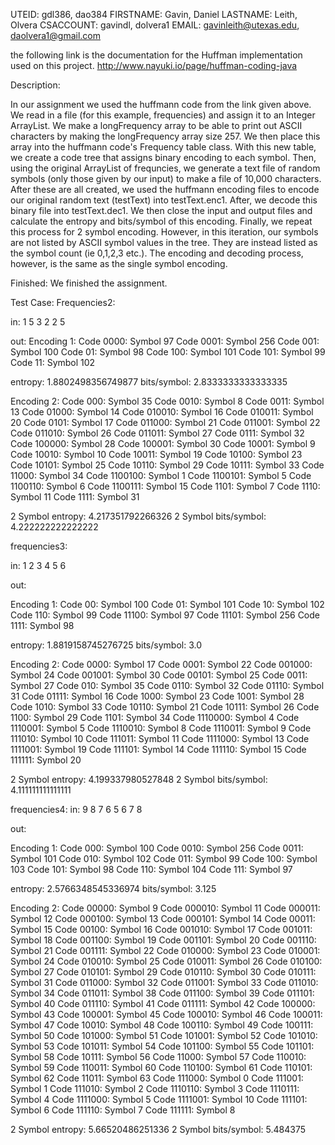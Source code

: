 UTEID: gdl386, dao384
FIRSTNAME: Gavin, Daniel
LASTNAME: Leith, Olvera
CSACCOUNT: gavindl, dolvera1
EMAIL: gavinleith@utexas.edu, daolvera1@gmail.com

the following link is the documentation for the Huffman implementation used on this project.
http://www.nayuki.io/page/huffman-coding-java

Description:

In our assignment we used the huffmann code from the link given above. We read in a file (for this example, frequencies) and assign it to an Integer ArrayList. We make a longFrequency array to be able to print out ASCII characters by making the longFrequency array size 257. We then place this array into the huffmann code's Frequency table class. With this new table, we create a code tree that assigns binary encoding to each symbol. Then, using the original ArrayList of frequncies, we generate a text file of random symbols (only those given by our input) to make a file of 10,000 characters. After these are all created, we used the huffmann encoding files to encode our original random text (testText) into testText.enc1. After, we decode this binary file into testText.dec1. We then close the input and output files and calculate the entropy and bits/symbol of this encoding. Finally, we repeat this process for 2 symbol encoding. However, in this iteration, our symbols are not listed by ASCII symbol values in the tree. They are instead listed as the symbol count (ie 0,1,2,3 etc.). The encoding and decoding process, however, is the same as the single symbol encoding.

Finished: We finished the assignment.

Test Case: 
Frequencies2:

in: 
1
5
3
2
2
5

out:
Encoding 1: 
Code 0000: Symbol 97
Code 0001: Symbol 256
Code 001: Symbol 100
Code 01: Symbol 98
Code 100: Symbol 101
Code 101: Symbol 99
Code 11: Symbol 102

entropy: 1.8802498356749877
bits/symbol: 2.8333333333333335

Encoding 2: 
Code 000: Symbol 35
Code 0010: Symbol 8
Code 0011: Symbol 13
Code 01000: Symbol 14
Code 010010: Symbol 16
Code 010011: Symbol 20
Code 0101: Symbol 17
Code 011000: Symbol 21
Code 011001: Symbol 22
Code 011010: Symbol 26
Code 011011: Symbol 27
Code 0111: Symbol 32
Code 100000: Symbol 28
Code 100001: Symbol 30
Code 10001: Symbol 9
Code 10010: Symbol 10
Code 10011: Symbol 19
Code 10100: Symbol 23
Code 10101: Symbol 25
Code 10110: Symbol 29
Code 10111: Symbol 33
Code 11000: Symbol 34
Code 1100100: Symbol 1
Code 1100101: Symbol 5
Code 1100110: Symbol 6
Code 1100111: Symbol 15
Code 1101: Symbol 7
Code 1110: Symbol 11
Code 1111: Symbol 31

2 Symbol entropy: 4.217351792266326
2 Symbol bits/symbol: 4.222222222222222

frequencies3:

in:
1
2
3
4
5
6

out:

Encoding 1: 
Code 00: Symbol 100
Code 01: Symbol 101
Code 10: Symbol 102
Code 110: Symbol 99
Code 11100: Symbol 97
Code 11101: Symbol 256
Code 1111: Symbol 98

entropy: 1.8819158745276725
bits/symbol: 3.0

Encoding 2: 
Code 0000: Symbol 17
Code 0001: Symbol 22
Code 001000: Symbol 24
Code 001001: Symbol 30
Code 00101: Symbol 25
Code 0011: Symbol 27
Code 010: Symbol 35
Code 0110: Symbol 32
Code 01110: Symbol 31
Code 01111: Symbol 16
Code 1000: Symbol 23
Code 1001: Symbol 28
Code 1010: Symbol 33
Code 10110: Symbol 21
Code 10111: Symbol 26
Code 1100: Symbol 29
Code 1101: Symbol 34
Code 1110000: Symbol 4
Code 1110001: Symbol 5
Code 1110010: Symbol 8
Code 1110011: Symbol 9
Code 111010: Symbol 10
Code 111011: Symbol 11
Code 1111000: Symbol 13
Code 1111001: Symbol 19
Code 111101: Symbol 14
Code 111110: Symbol 15
Code 111111: Symbol 20

2 Symbol entropy: 4.199337980527848
2 Symbol bits/symbol: 4.111111111111111

frequencies4:
in:
9
8
7
6
5
6
7
8

out:

Encoding 1: 
Code 000: Symbol 100
Code 0010: Symbol 256
Code 0011: Symbol 101
Code 010: Symbol 102
Code 011: Symbol 99
Code 100: Symbol 103
Code 101: Symbol 98
Code 110: Symbol 104
Code 111: Symbol 97

entropy: 2.5766348545336974
bits/symbol: 3.125

Encoding 2: 
Code 00000: Symbol 9
Code 000010: Symbol 11
Code 000011: Symbol 12
Code 000100: Symbol 13
Code 000101: Symbol 14
Code 00011: Symbol 15
Code 00100: Symbol 16
Code 001010: Symbol 17
Code 001011: Symbol 18
Code 001100: Symbol 19
Code 001101: Symbol 20
Code 001110: Symbol 21
Code 001111: Symbol 22
Code 010000: Symbol 23
Code 010001: Symbol 24
Code 010010: Symbol 25
Code 010011: Symbol 26
Code 010100: Symbol 27
Code 010101: Symbol 29
Code 010110: Symbol 30
Code 010111: Symbol 31
Code 011000: Symbol 32
Code 011001: Symbol 33
Code 011010: Symbol 34
Code 011011: Symbol 38
Code 011100: Symbol 39
Code 011101: Symbol 40
Code 011110: Symbol 41
Code 011111: Symbol 42
Code 100000: Symbol 43
Code 100001: Symbol 45
Code 100010: Symbol 46
Code 100011: Symbol 47
Code 10010: Symbol 48
Code 100110: Symbol 49
Code 100111: Symbol 50
Code 101000: Symbol 51
Code 101001: Symbol 52
Code 101010: Symbol 53
Code 101011: Symbol 54
Code 101100: Symbol 55
Code 101101: Symbol 58
Code 10111: Symbol 56
Code 11000: Symbol 57
Code 110010: Symbol 59
Code 110011: Symbol 60
Code 110100: Symbol 61
Code 110101: Symbol 62
Code 11011: Symbol 63
Code 111000: Symbol 0
Code 111001: Symbol 1
Code 111010: Symbol 2
Code 1110110: Symbol 3
Code 1110111: Symbol 4
Code 1111000: Symbol 5
Code 1111001: Symbol 10
Code 111101: Symbol 6
Code 111110: Symbol 7
Code 111111: Symbol 8

2 Symbol entropy: 5.66520486251336
2 Symbol bits/symbol: 5.484375
